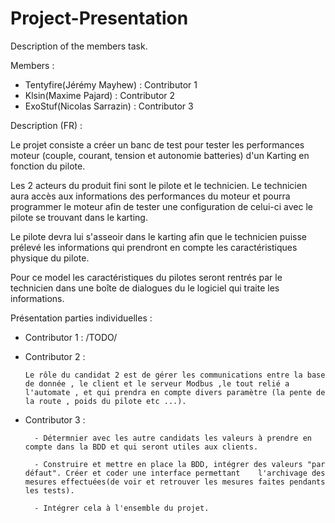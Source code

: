 # Project-Presentation
Description of the members task.

Members :
  - Tentyfire(Jérémy Mayhew) : Contributor 1
  - Klsin(Maxime Pajard) : Contributor 2
  - ExoStuf(Nicolas Sarrazin) : Contributor 3

Description (FR) :

Le projet consiste a créer un banc de test pour tester les performances moteur (couple, courant, tension et autonomie batteries) d'un Karting en fonction du pilote.

Les 2 acteurs du produit fini sont le pilote et le technicien. Le technicien aura accès aux informations des performances du moteur et pourra programmer le moteur afin de tester une configuration de celui-ci avec le pilote se trouvant dans le karting.

Le pilote devra lui s'asseoir dans le karting afin que le technicien puisse prélevé les informations qui prendront en compte les caractéristiques physique du pilote.

Pour ce model les caractéristiques du pilotes seront rentrés par le technicien dans une boîte de dialogues du le logiciel qui traite les informations.

Présentation parties individuelles :

  - Contributor 1 :
          /TODO/
  
  - Contributor 2 :
  
        Le rôle du candidat 2 est de gérer les communications entre la base de donnée , le client et le serveur Modbus ,le tout relié a l'automate , et qui prendra en compte divers paramètre (la pente de la route , poids du pilote etc ...).
          
  - Contributor 3 :
  
          - Détermnier avec les autre candidats les valeurs à prendre en compte dans la BDD et qui seront utiles aux clients.

          - Construire et mettre en place la BDD, intégrer des valeurs "par défaut". Créer et coder une interface permettant    l'archivage des mesures effectuées(de voir et retrouver les mesures faites pendants les tests).

          - Intégrer cela à l'ensemble du projet.

